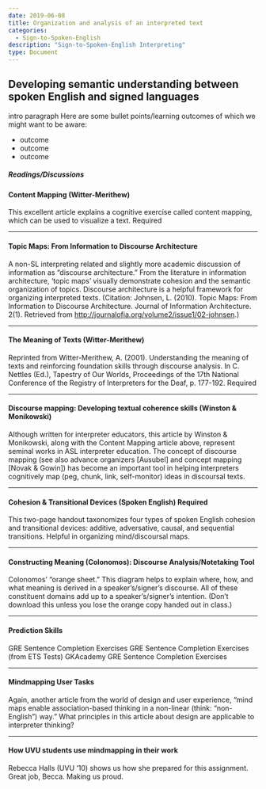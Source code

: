 ```yaml
---
date: 2019-06-08
title: Organization and analysis of an interpreted text
categories:
  - Sign-to-Spoken-English
description: "Sign-to-Spoken-English Interpreting"
type: Document
---
```

## Developing semantic understanding between spoken English and signed languages

intro paragraph
Here are some bullet points/learning outcomes of which we might want to be aware:
* outcome
* outcome
* outcome

##### Readings/Discussions
#### Content Mapping (Witter-Merithew)
This excellent article explains a cognitive exercise called content mapping, which can be used to visualize a text. Required
***
#### Topic Maps: From Information to Discourse Architecture
A non-SL interpreting related and slightly more academic discussion of information as “discourse architecture.” From the literature in information architecture, ‘topic maps’ visually demonstrate cohesion and the semantic organization of topics. Discourse architecture is a helpful framework for organizing interpreted texts. (Citation: Johnsen, L. (2010). Topic Maps: From Information to Discourse Architecture. Journal of Information Architecture. 2(1). Retrieved from http://journalofia.org/volume2/issue1/02-johnsen.)
***
#### The Meaning of Texts (Witter-Merithew)
Reprinted from Witter-Merithew, A. (2001). Understanding the meaning of texts and reinforcing foundation skills through discourse analysis. In C. Nettles (Ed.), Tapestry of Our Worlds, Proceedings of the 17th National Conference of the Registry of Interpreters for the Deaf, p. 177-192. Required
***
#### Discourse mapping: Developing textual coherence skills (Winston & Monikowski)
Although written for interpreter educators, this article by Winston & Monikowski, along with the Content Mapping article above, represent seminal works in ASL interpreter education. The concept of discourse mapping (see also advance organizers [Ausubel] and concept mapping [Novak & Gowin]) has become an important tool in helping interpreters cognitively map (peg, chunk, link, self-monitor) ideas in discoursal texts.
***
#### Cohesion & Transitional Devices (Spoken English) Required
This two-page handout taxonomizes four types of spoken English cohesion and transitional devices: additive, adversative, causal, and sequential transitions. Helpful in organizing mind/discoursal maps.
***
#### Constructing Meaning (Colonomos): Discourse Analysis/Notetaking Tool
Colonomos’ “orange sheet.” This diagram helps to explain where, how, and what meaning is derived in a speaker’s/signer’s discourse. All of these constituent domains add up to a speaker’s/signer’s intention. (Don’t download this unless you lose the orange copy handed out in class.)
***
#### Prediction Skills
GRE Sentence Completion Exercises
GRE Sentence Completion Exercises (from ETS Tests)
GKAcademy GRE Sentence Completion Exercises
***
#### Mindmapping User Tasks
Again, another article from the world of design and user experience, “mind maps enable association-based thinking in a non-linear (think: “non-English”) way.” What principles in this article about design are applicable to interpreter thinking?
***
#### How UVU students use mindmapping in their work
Rebecca Halls (UVU ’10) shows us how she prepared for this assignment. Great job, Becca. Making us proud.